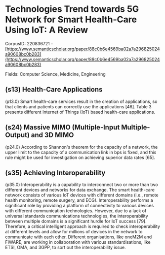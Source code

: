 # Technologies Trend towards 5G Network for Smart Health-Care Using IoT: A Review

CorpusID: 220836721 - [https://www.semanticscholar.org/paper/88c0b6e4569ba02a7a296825024a90608bc0b283](https://www.semanticscholar.org/paper/88c0b6e4569ba02a7a296825024a90608bc0b283)

Fields: Computer Science, Medicine, Engineering

## (s13) Health-Care Applications
(p13.0) Smart health-care services result in the creation of applications, so that clients and patients can correctly use the applications [46]. Table 3 presents different Internet of Things (IoT) based health-care applications.
## (s24) Massive MIMO (Multiple-Input Multiple-Output) and 3D MIMO
(p24.0) According to Shannon's theorem for the capacity of a network, the upper limit to the capacity of a communication link in bps is fixed, and this rule might be used for investigation on achieving superior data rates [65].
## (s35) Achieving Interoperability
(p35.0) Interoperability is a capability to interconnect two or more than two different devices and networks for data exchange. The smart health-care network consists of various IoT devices with different domains (i.e., remote health monitoring, remote surgery, and ECG). Interoperability performs a significant role by providing a platform of connectivity to various devices with different communication technologies. However, due to a lack of universal standards communications technologies, the interoperability between multiple domains is a significant hurdle for IoT success [79]. Therefore, a critical intelligent approach is required to check interoperability at different levels and allow for millions of devices in the network to communicate with each other. Different organisations, like oneM2M and FIWARE, are working in collaboration with various standardisations, like ETSI, OMA, and 3GPP, to sort out the interoperability issue.
